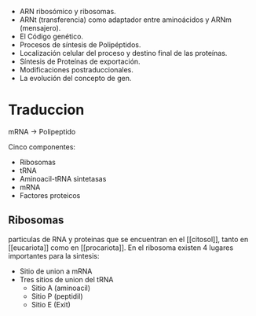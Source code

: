- ARN ribosómico y ribosomas. 
- ARNt (transferencia) como adaptador entre aminoácidos y ARNm (mensajero). 
- El Código genético. 
- Procesos de síntesis de Polipéptidos. 
- Localización celular del proceso y destino final de las
proteínas. 
- Síntesis de Proteínas de exportación. 
- Modificaciones postraduccionales. 
- La evolución del concepto de
gen.

# Traduccion

mRNA → Polipeptido

Cinco componentes:
- Ribosomas
- tRNA
- Aminoacil-tRNA sintetasas
- mRNA
- Factores proteicos

## Ribosomas
particulas de RNA y proteinas que se encuentran en el [[citosol]], tanto en [[eucariota]] como en [[procariota]].
En el ribosoma existen 4 lugares importantes para la sintesis:

- Sitio de union a mRNA
- Tres sitios de union del tRNA
	- Sitio A (aminoacil)
	- Sitio P (peptidil)
	- Sitio E (Exit)


